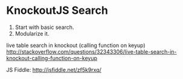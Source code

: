 # KnockoutJS Search

1. Start with basic search.
2. Modularize it.

live table search in knockout (calling function on keyup)
http://stackoverflow.com/questions/32343306/live-table-search-in-knockout-calling-function-on-keyup

JS Fiddle: http://jsfiddle.net/zf5k9rxq/
